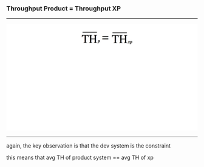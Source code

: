 <!-- .slide: data-background="resources/footer.svg" data-background-size="contain" data-background-position="bottom"  -->

### **Throughput Product = Throughput XP**

- - -

<img class="plain" src="resources/forecast-01.png" />

- - -

<aside class="notes">
  <p>
    again, the key observation is that the dev system is the constraint
  </p>
  <p>
    this means that avg TH of product system == avg TH of xp 
  </p>
</aside>

